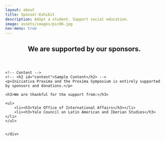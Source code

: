```yaml
---
layout: about
title: Sponsor-Exhibit
description: Adopt a student. Support social education.
image: assets/images/pic06.jpg
nav-menu: true
---
```


<!-- Main -->
<div id="main" class="alt">

<!-- One -->
<section id="one">
	<div class="inner">
		<header class="major">
			<h1>We are supported by our sponsors.</h1>
		</header>

	<!-- Content -->
	<!-- <h2 id="content">Sample Content</h2> -->
	<p>Iniciativa Proxima and the Proxima Symposium is entirely supported by sponsors and donations.</p>
	
	<h3>We are thankful for the support from:</h3>
	
	<ul>
		<li><h3>Yale Office of International Affairs</h3></li>
		<li><h3>Yale Council on Latin American and Iberian Studies</h3></li>
	</ul>


	</div>
</section>
</div>
